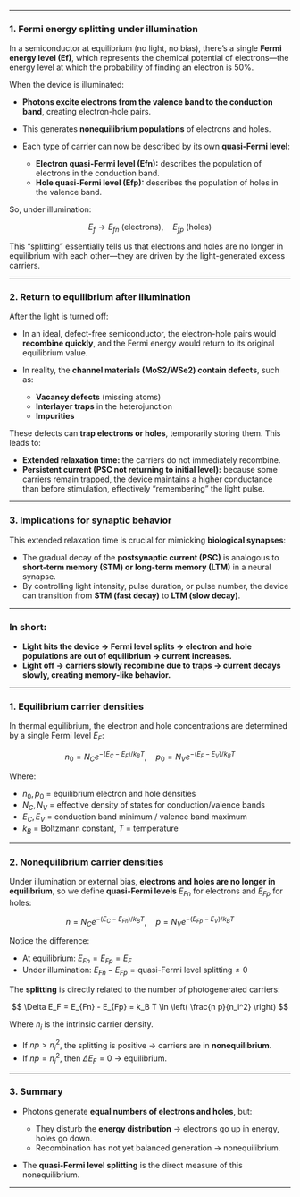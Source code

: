 
---

### 1. **Fermi energy splitting under illumination**

In a semiconductor at equilibrium (no light, no bias), there’s a single **Fermi energy level (Ef)**, which represents the chemical potential of electrons—the energy level at which the probability of finding an electron is 50%.

When the device is illuminated:

* **Photons excite electrons from the valence band to the conduction band**, creating electron-hole pairs.
* This generates **nonequilibrium populations** of electrons and holes.
* Each type of carrier can now be described by its own **quasi-Fermi level**:

  * **Electron quasi-Fermi level (Efn):** describes the population of electrons in the conduction band.
  * **Hole quasi-Fermi level (Efp):** describes the population of holes in the valence band.

So, under illumination:

$$
E_f \rightarrow E_{fn} \text{ (electrons)}, \quad E_{fp} \text{ (holes)}
$$

This “splitting” essentially tells us that electrons and holes are no longer in equilibrium with each other—they are driven by the light-generated excess carriers.

---

### 2. **Return to equilibrium after illumination**

After the light is turned off:

* In an ideal, defect-free semiconductor, the electron-hole pairs would **recombine quickly**, and the Fermi energy would return to its original equilibrium value.
* In reality, the **channel materials (MoS2/WSe2) contain defects**, such as:

  * **Vacancy defects** (missing atoms)
  * **Interlayer traps** in the heterojunction
  * **Impurities**

These defects can **trap electrons or holes**, temporarily storing them. This leads to:

* **Extended relaxation time:** the carriers do not immediately recombine.
* **Persistent current (PSC not returning to initial level):** because some carriers remain trapped, the device maintains a higher conductance than before stimulation, effectively “remembering” the light pulse.

---

### 3. **Implications for synaptic behavior**

This extended relaxation time is crucial for mimicking **biological synapses**:

* The gradual decay of the **postsynaptic current (PSC)** is analogous to **short-term memory (STM) or long-term memory (LTM)** in a neural synapse.
* By controlling light intensity, pulse duration, or pulse number, the device can transition from **STM (fast decay)** to **LTM (slow decay)**.

---

### **In short:**

* **Light hits the device → Fermi level splits → electron and hole populations are out of equilibrium → current increases.**
* **Light off → carriers slowly recombine due to traps → current decays slowly, creating memory-like behavior.**

---

### 1. **Equilibrium carrier densities**

In thermal equilibrium, the electron and hole concentrations are determined by a single Fermi level $E_F$:

$$
n_0 = N_C e^{-(E_C - E_F)/k_BT}, \quad p_0 = N_V e^{-(E_F - E_V)/k_BT}
$$

Where:

* $n_0, p_0$ = equilibrium electron and hole densities
* $N_C, N_V$ = effective density of states for conduction/valence bands
* $E_C, E_V$ = conduction band minimum / valence band maximum
* $k_B$ = Boltzmann constant, $T$ = temperature

---

### 2. **Nonequilibrium carrier densities**

Under illumination or external bias, **electrons and holes are no longer in equilibrium**, so we define **quasi-Fermi levels** $E_{Fn}$ for electrons and $E_{Fp}$ for holes:

$$
n = N_C e^{-(E_C - E_{Fn})/k_BT}, \quad p = N_V e^{-(E_{Fp} - E_V)/k_BT}
$$

Notice the difference:

* At equilibrium: $E_{Fn} = E_{Fp} = E_F$
* Under illumination: $E_{Fn} - E_{Fp} = \text{quasi-Fermi level splitting} \neq 0$

The **splitting** is directly related to the number of photogenerated carriers:

$$
\Delta E_F = E_{Fn} - E_{Fp} = k_B T \ln \left( \frac{n p}{n_i^2} \right)
$$

Where $n_i$ is the intrinsic carrier density.

* If $n p > n_i^2$, the splitting is positive → carriers are in **nonequilibrium**.
* If $n p = n_i^2$, then $\Delta E_F = 0$ → equilibrium.

---

### 3. **Summary**

* Photons generate **equal numbers of electrons and holes**, but:

  * They disturb the **energy distribution** → electrons go up in energy, holes go down.
  * Recombination has not yet balanced generation → nonequilibrium.
* The **quasi-Fermi level splitting** is the direct measure of this nonequilibrium.

---

